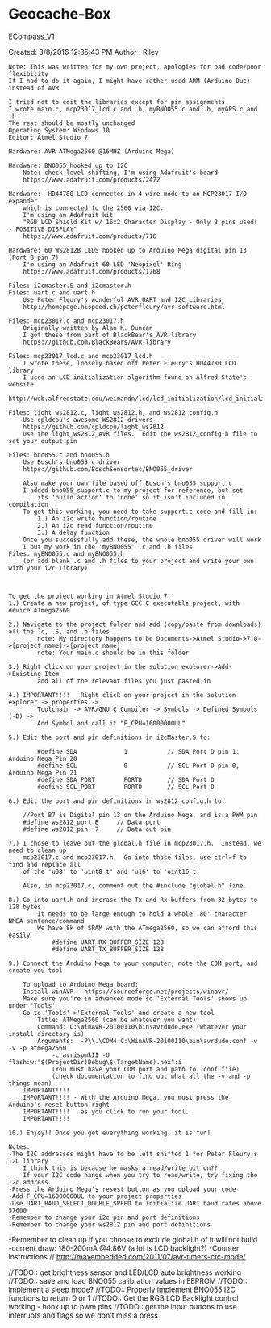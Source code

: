 # Geocache-Box


 ECompass_V1

 Created: 3/8/2016 12:35:43 PM
 Author : Riley

	Note: This was written for my own project, apologies for bad code/poor flexibility
	If I had to do it again, I might have rather used ARM (Arduino Due) instead of AVR

	I tried not to edit the libraries except for pin assignments
	I wrote main.c, mcp23017_lcd.c and .h, myBNO055.c and .h, myGPS.c and .h
	The rest should be mostly unchanged
	Operating System: Windows 10
	Editor: Atmel Studio 7

	Hardware: AVR ATMega2560 @16MHZ (Arduino Mega)

	Hardware: BNO055 hooked up to I2C
		Note: check level shifting, I'm using Adafruit's board
		https://www.adafruit.com/products/2472

	Hardware:  HD44780 LCD connected in 4-wire mode to an MCP23017 I/O expander
		which is connected to the 2560 via I2C.
		I'm using an Adafruit kit:
		"RGB LCD Shield Kit w/ 16x2 Character Display - Only 2 pins used! - POSITIVE DISPLAY"
		https://www.adafruit.com/products/716

	Hardware: 60 WS2812B LEDS hooked up to Arduino Mega digital pin 13 (Port B pin 7)
		I'm using an Adafruit 60 LED 'Neopixel' Ring
		https://www.adafruit.com/products/1768

	Files: i2cmaster.S and i2cmaster.h
	Files: uart.c and uart.h
		Use Peter Fleury's wonderful AVR UART and I2C Libraries
		http://homepage.hispeed.ch/peterfleury/avr-software.html

	Files: mcp23017.c and mcp23017.h
		Originally written by Alan K. Duncan
		I got these from part of BlackBear's AVR-library
		https://github.com/BlackBears/AVR-library

	Files: mcp23017_lcd.c and mcp23017_lcd.h
		I wrote these, loosely based off Peter Fleury's HD44780 LCD library
		I used an LCD initialization algorithm found on Alfred State's website
		http://web.alfredstate.edu/weimandn/lcd/lcd_initialization/lcd_initialization_index.html

	Files: light_ws2812.c, light_ws2812.h, and ws2812_config.h
		Use cpldcpu's awesome WS2812 drivers
		https://github.com/cpldcpu/light_ws2812
		Use the light_ws2812_AVR files.  Edit the ws2812_config.h file to set your output pin
	
	Files: bno055.c and bno055.h
		Use Bosch's bno055 c driver
		https://github.com/BoschSensortec/BNO055_driver

		Also make your own file based off Bosch's bno055_support.c
		I added bno055_support.c to my project for reference, but set
			its 'build action' to 'none' so it isn't included in compilation
		To get this working, you need to take support.c code and fill in:
			1.) An i2c write function/routine
			2.) An i2c read function/routine
			3.) A delay function
		Once you successfully add these, the whole bno055 driver will work
		I put my work in the 'myBNO055' .c and .h files
	Files: myBNO055.c and myBNO055.h
		(or add blank .c and .h files to your project and write your own with your i2c library)
 


	To get the project working in Atmel Studio 7:
	1.) Create a new project, of type GCC C executable project, with device ATmega2560

	2.) Navigate to the project folder and add (copy/paste from downloads) all the .c, .S, and .h files
			note: My directory happens to be Documents->Atmel Studio->7.0->[project name]->[project name]
			note: Your main.c should be in this folder

	3.) Right click on your project in the solution explorer->Add->Existing Item
			add all of the relevant files you just pasted in

	4.) IMPORTANT!!!!	Right click on your project in the solution explorer -> properties -> 
			Toolchain -> AVR/GNU C Compiler -> Symbols -> Defined Symbols (-D) -> 
			Add Symbol and call it "F_CPU=16000000UL"

	5.) Edit the port and pin definitions in i2cMaster.S to:

			#define SDA             1           // SDA Port D pin 1, Arduino Mega Pin 20
			#define SCL             0           // SCL Port D pin 0, Arduino Mega Pin 21
			#define SDA_PORT        PORTD       // SDA Port D
			#define SCL_PORT        PORTD       // SCL Port D
 
	6.) Edit the port and pin definitions in ws2812_config.h to:

		//Port B7 is Digital pin 13 on the Arduino Mega, and is a PWM pin
		#define ws2812_port B     // Data port
		#define ws2812_pin  7     // Data out pin

	7.) I chose to leave out the global.h file in mcp23017.h.  Instead, we need to clean up
		mcp23017.c and mcp23017.h.  Go into those files, use ctrl=f to find and replace all
		of the 'u08' to 'uint8_t' and 'u16' to 'uint16_t'

		Also, in mcp23017.c, comment out the #include "global.h" line.

	8.) Go into uart.h and incrase the Tx and Rx buffers from 32 bytes to 128 bytes
			It needs to be large enough to hold a whole '80' character NMEA sentence/command
			We have 8k of SRAM with the ATmega2560, so we can afford this easily
				#define UART_RX_BUFFER_SIZE 128
				#define UART_TX_BUFFER_SIZE 128

	9.) Connect the Arduino Mega to your computer, note the COM port, and create you tool

		To upload to Arduino Mega board:
		Install winAVR - https://sourceforge.net/projects/winavr/
		Make sure you're in advanced mode so 'External Tools' shows up under 'Tools'
		Go to 'Tools'->'External Tools' and create a new tool
			Title: ATMega2560 (can be whatever you want)
			Command: C:\WinAVR-20100110\bin\avrdude.exe (whatever your install directory is)
			Arguments:  -P\\.\COM4 C:\WinAVR-20100110\bin\avrdude.conf -v -v -p atmega2560
				-c avrispmkII -U flash:w:"$(ProjectDir)Debug\$(TargetName).hex":i
				(You must have your COM port and path to .conf file)
				(check documentation to find out what all the -v and -p things mean)
		IMPORTANT!!!!
		IMPORTANT!!!! - With the Arduino Mega, you must press the Arduino's reset button right
		IMPORTANT!!!!	as you click to run your tool.
		IMPORTANT!!!!

	10.) Enjoy!! Once you get everything working, it is fun!
		
	Notes:
	-The I2C addresses might have to be left shifted 1 for Peter Fleury's I2C library
		I think this is because he masks a read/write bit on??
		If your I2C code hangs when you try to read/write, try fixing the I2c address
	-Press the Arduino Mega's resest button as you upload your code
	-Add F_CPU=16000000UL to your project properties
	-Use UART_BAUD_SELECT_DOUBLE_SPEED to initialize UART baud rates above 57600
	-Remember to change your i2c pin and port definitions
	-Remember to change your ws2812 pin and port definitions
  -Remember to clean up if you choose to exclude global.h of it will not build
	-current draw: 180-200mA @4.86V (a lot is LCD backlight?)
	-Counter instructions // http://maxembedded.com/2011/07/avr-timers-ctc-mode/
 

//TODO:: get brightness sensor and LED/LCD auto brightness working
//TODO:: save and load BNO055 calibration values in EEPROM
//TODO:: implement a sleep mode?
//TODO:: Properly implement BNO055 I2C functions to return 0 or 1
//TODO:: Get the RGB LCD Backlight control working - hook up to pwm pins
//TODO:: get the input buttons to use interrupts and flags so we don't miss a press
